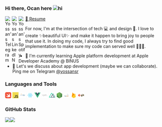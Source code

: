 ### Hi there, Ocan here <img src="https://user-images.githubusercontent.com/1303154/88677602-1635ba80-d120-11ea-84d8-d263ba5fc3c0.gif" width="28px" alt="hi">


<a href="https://t.me/yossansr">
  <img align="left" alt="Yossan's Telegram" width="22px" src="https://upload.wikimedia.org/wikipedia/commons/8/82/Telegram_logo.svg" />
</a>
<a href="https://www.linkedin.com/in/yossan-rahmadi-5356051a9/">
  <img align="left" alt="Yossan's LinkedIN" width="22px" src="https://raw.githubusercontent.com/peterthehan/peterthehan/master/assets/linkedin.svg" />
</a>
<a href="https://open.spotify.com/user/0grs94q62h3nmbibkmfgxr62p?si=9eb62e1147694760">
  <img align="left" alt="Yossan's Spotify" width="22px" src="https://raw.githubusercontent.com/peterthehan/peterthehan/master/assets/spotify.svg" />
</a>

[📝 Resume](https://drive.google.com/file/d/1Ahne_KH_Okz9MEShqIjzGgYJquTpDGjx/view)
<br />

For now, I'm at the intersection of tech 💻 and design 🎨. I love to create ✨beautiful UI✨ and make it happen to bring joy to people that use it. In doing my code, I always try to find good implementation to make sure my code can served well 🧑🏻‍🍳.

- 🔬 I'm currently learning Apple platform development at Apple Developer Academy @ BINUS
- 🤝 Let's we discuss about app development (maybe we can collaborate). Ping me on Telegram [@yossansr](https://t.me/yossansr)

### Languages and Tools

<code><img height="20" src="https://raw.githubusercontent.com/github/explore/80688e429a7d4ef2fca1e82350fe8e3517d3494d/topics/swift/swift.png"></code>
<code><img height="20" src="https://raw.githubusercontent.com/github/explore/80688e429a7d4ef2fca1e82350fe8e3517d3494d/topics/javascript/javascript.png"></code>
<code><img height="20" src="https://raw.githubusercontent.com/github/explore/80688e429a7d4ef2fca1e82350fe8e3517d3494d/topics/java/java.png"></code>
<code><img height="20" src="https://raw.githubusercontent.com/github/explore/80688e429a7d4ef2fca1e82350fe8e3517d3494d/topics/react/react.png"></code>
<code><img height="20" src="https://raw.githubusercontent.com/github/explore/80688e429a7d4ef2fca1e82350fe8e3517d3494d/topics/vue/vue.png"></code>
<code><img height="20" src="https://raw.githubusercontent.com/github/explore/28b02bbc9ad9f7a503c43775aebeb515dc2da5fc/topics/nextjs/nextjs.png"></code>
<code><img height="20" src="https://raw.githubusercontent.com/github/explore/37f1f9609f5c48a47f4d9c1a916fc2069fd0141c/topics/nuxt/nuxt.png"></code>
<code><img height="20" src="https://raw.githubusercontent.com/github/explore/80688e429a7d4ef2fca1e82350fe8e3517d3494d/topics/nodejs/nodejs.png"></code>
<code><img height="20" src="https://raw.githubusercontent.com/github/explore/80688e429a7d4ef2fca1e82350fe8e3517d3494d/topics/mysql/mysql.png"></code>
<code><img height="20" src="https://raw.githubusercontent.com/github/explore/80688e429a7d4ef2fca1e82350fe8e3517d3494d/topics/firebase/firebase.png"></code>
<code><img height="20" src="https://raw.githubusercontent.com/github/explore/80688e429a7d4ef2fca1e82350fe8e3517d3494d/topics/git/git.png"></code>

### GitHub Stats
<div style="display: flex">
  <div>
    <img src="https://github-readme-stats.vercel.app/api?username=yrojx&show_icons=true&count_private=true&hide_border=true&theme=dark&include_all_commits=true" />
  </div>
  <div>
    <img src="https://github-readme-stats.vercel.app/api/top-langs/?username=yrojx&hide_border=true&layout=compact&theme=dark&hide=css,scss,html,makefile" />
  </div>
</div

